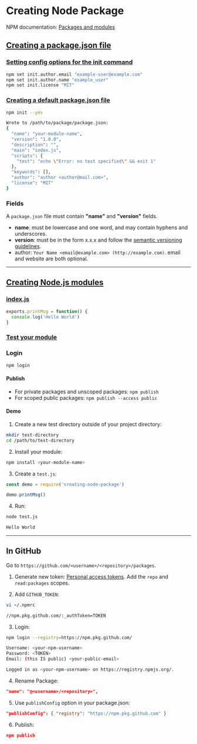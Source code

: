 # Creating Node Package

NPM documentation: [Packages and modules](https://docs.npmjs.com/packages-and-modules/)

## [Creating a package.json file](https://docs.npmjs.com/creating-a-package-json-file)

### [Setting config options for the init command](https://docs.npmjs.com/creating-a-package-json-file#setting-config-options-for-the-init-command)

```bash
npm set init.author.email "example-user@example.com"
npm set init.author.name "example_user"
npm set init.license "MIT"
```

### [Creating a default package.json file](https://docs.npmjs.com/creating-a-package-json-file#creating-a-default-packagejson-file)

```bash
npm init --yes      

Wrote to /path/to/package/package.json:
{
  "name": "your-module-name",
  "version": "1.0.0",
  "description": "",
  "main": "index.js",
  "scripts": {
    "test": "echo \"Error: no test specified\" && exit 1"
  },
  "keywords": [],
  "author": "author <author@mail.com>",
  "license": "MIT"
}
```

### Fields

A `package.json` file must contain **"name"** and **"version"** fields.

- **name**: must be lowercase and one word, and may contain hyphens and underscores.
- **version**: must be in the form x.x.x and follow the [semantic versioning guidelines](https://docs.npmjs.com/about-semantic-versioning).
- author: `Your Name <email@example.com> (http://example.com)`. email and website are both optional.

---

## [Creating Node.js modules](https://docs.npmjs.com/creating-node-js-modules)

### [index.js](https://docs.npmjs.com/creating-node-js-modules#create-the-file-that-will-be-loaded-when-your-module-is-required-by-another-application)

```js
exports.printMsg = function() {
  console.log('Hello World')
}
```

### [Test your module](https://docs.npmjs.com/creating-node-js-modules#test-your-module)

### Login

```bash
npm login
```

#### Publish

- For private packages and unscoped packages: `npm publish`
- For scoped public packages: `npm publish --access public`

#### Demo

1. Create a new test directory outside of your project directory:

```bash
mkdir test-directory
cd /path/to/test-directory
```

2. Install your module:

```bash
npm install <your-module-name>
```

3. Create a `test.js`:

```js
const demo = require('creating-node-package')

demo.printMsg()
```

4. Run:

```bash
node test.js

Hello World
```

---

## In GitHub

Go to `https://github.com/<username>/<repository>/packages`.

1. Generate new token: [Personal access tokens](https://github.com/settings/tokens). Add the `repo` and `read:packages` scopes.

2. Add `GITHUB_TOKEN`:

```bash
vi ~/.npmrc

//npm.pkg.github.com/:_authToken=TOKEN
```

3. Login:

```bash
npm login --registry=https://npm.pkg.github.com/

Username: <your-npm-username>
Password: <TOKEN>
Email: (this IS public) <your-public-email>

Logged in as <your-npm-username> on https://registry.npmjs.org/.
```

4. Rename Package:

```json
"name": "@<username>/<repository>",
```

5. Use `publishConfig` option in your package.json:

```json
"publishConfig": { "registry": "https://npm.pkg.github.com" }
```

6. Publish:

```json
npm publish
```
